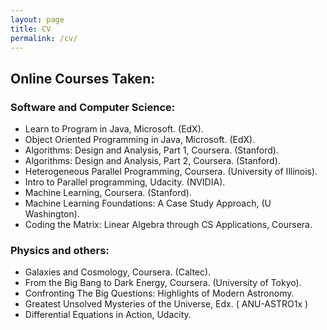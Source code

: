 ```yaml
---
layout: page
title: CV
permalink: /cv/
---
```


## Online Courses Taken:

### Software and Computer Science:

<ul>
<li>Learn to Program in Java, Microsoft. (EdX).</li>
<li>Object Oriented Programming in Java, Microsoft. (EdX).</li>
<li>Algorithms: Design and Analysis, Part 1, Coursera. (Stanford). </li>
<li>Algorithms: Design and Analysis, Part 2, Coursera. (Stanford). </li>
<li>Heterogeneous Parallel Programming, Coursera. (University of Illinois). </li>
<li>Intro to Parallel programming, Udacity. (NVIDIA). </li>
<li>Machine Learning, Coursera. (Stanford). </li>
<li>Machine Learning Foundations: A Case Study Approach, (U Washington). </li>
<li>Coding the Matrix: Linear Algebra through CS Applications, Coursera. </li>




</ul>


### Physics and others:

<ul>
<li>Galaxies and Cosmology, Coursera. (Caltec).</li>
<li>From the Big Bang to Dark Energy, Coursera. (University of Tokyo). </li>
<li>Confronting The Big Questions: Highlights of Modern Astronomy. </li>
<li>Greatest Unsolved Mysteries of the Universe, Edx. ( ANU-ASTRO1x ) </li>
<li>Differential Equations in Action, Udacity. </li>



</ul>
